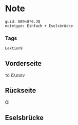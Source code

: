 # Note
```
guid: N89<U*6.JQ
notetype: Einfach + Eselsbrücke
```

### Tags
```
Lektion9
```

## Vorderseite
τὸ ἔλαιον

## Rückseite
Öl

## Eselsbrücke

